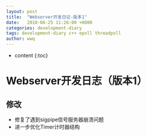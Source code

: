 ```yaml
---
layout: post
title:  "Webserver开发日记-版本1"
date:   2018-06-25 11:26:00 +0800
categories: development-diary
tags: development-diary c++ epoll threadpoll
author: wwq
---
```


* content
{:toc}

Webserver开发日志（版本1）
====

修改
----
* 修复了遇到sigpipe信号服务器崩溃问题
* 进一步优化Timer计时器结构
